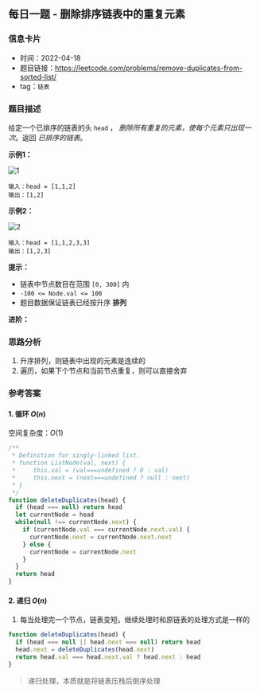 ## 每日一题 - 删除排序链表中的重复元素

### 信息卡片

- 时间：2022-04-18
- 题目链接：https://leetcode.com/problems/remove-duplicates-from-sorted-list/
- tag：`链表`

### 题目描述

给定一个已排序的链表的头 `head` ， _删除所有重复的元素，使每个元素只出现一次_。返回 _已排序的链表_。

**示例1：**

![1](https://assets.leetcode.com/uploads/2021/01/04/list1.jpg)

```
输入：head = [1,1,2]
输出：[1,2]
```

**示例2：**

![2](https://assets.leetcode.com/uploads/2021/01/04/list2.jpg)

```
输入：head = [1,1,2,3,3]
输出：[1,2,3]
```

**提示：**

- 链表中节点数目在范围 `[0, 300]` 内
- `-100 <= Node.val <= 100`
- 题目数据保证链表已经按升序 __排列__

**进阶：** 

### 思路分析

1. 升序排列，则链表中出现的元素是连续的
2. 遍历，如果下个节点和当前节点重复，则可以直接舍弃

### 参考答案

#### 1. 循环 $O(n)$

空间复杂度：$O(1)$

```javascript {.line-numbers}
/**
 * Definition for singly-linked list.
 * function ListNode(val, next) {
 *     this.val = (val===undefined ? 0 : val)
 *     this.next = (next===undefined ? null : next)
 * }
 */
function deleteDuplicates(head) {
  if (head === null) return head
  let currentNode = head
  while(null !== currentNode.next) {
    if (currentNode.val === currentNode.next.val) {
      currentNode.next = currentNode.next.next
    } else {
      currentNode = currentNode.next
    }
  }
  return head
}
```

#### 2. 递归 $O(n)$

1. 每当处理完一个节点，链表变短。继续处理时和原链表的处理方式是一样的

```javascript {.line-numbers}
function deleteDuplicates(head) {
  if (head === null || head.next === null) return head
  head.next = deleteDuplicates(head.next)
  return head.val === head.next.val ? head.next : head
}
```

> 递归处理，本质就是将链表压栈后倒序处理